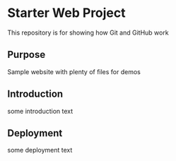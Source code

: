 # Starter Web Project

This repository is for showing how Git and GitHub work

## Purpose

Sample website with plenty of files for demos

## Introduction

some introduction text

## Deployment

some deployment text